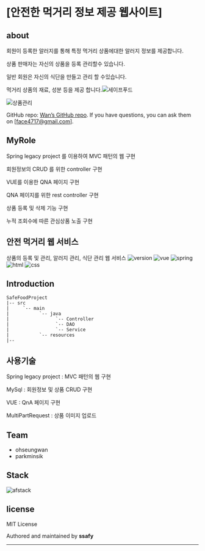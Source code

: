 # **[안전한 먹거리 정보 제공 웹사이트]**

## **about**

회원이 등록한 알러지를 통해 특정 먹거리 상품에대한 알러지 정보를 제공합니다.

상품 판매자는 자신의 상품을 등록 관리할수 있습니다.

일반 회원은 자신의 식단을 만들고 관리 할 수있습니다.

먹거리 상품의 재료, 성분 등을 제공 합니다.![세이프푸드](https://user-images.githubusercontent.com/56620330/75775532-8587c800-5d95-11ea-95d0-3ee54de98402.png)

![상품관리](https://user-images.githubusercontent.com/56620330/75775535-86205e80-5d95-11ea-856d-635ef942bf1e.png)

GitHub repo: [Wan’s GitHub repo][jekyll-gh]. If you have questions, you can ask them on [face4717@gmail.com].

## **MyRole**

Spring legacy project 를 이용하여 MVC 패턴의 웹 구현

회원정보의 CRUD 를 위한 controller 구현

VUE를 이용한 QNA 페이지 구현

QNA 페이지를 위한 rest controller 구현

상품 등록 및 삭제 기능 구현

누적 조회수에 따른 관심상품 노출 구현

## 안전 먹거리 웹 서비스

상품의 등록 및 관리, 알러지 관리, 식단 관리 웹 서비스
![version](https://img.shields.io/badge/version-0.0.1-orange?)
![vue](https://img.shields.io/badge/vue-3.0.0-blue?logo=Vue.js)
![spring](https://img.shields.io/badge/spring-4.0.0-yellow?logo=spring)
![html](https://img.shields.io/badge/html-html5-red?logo=html5)
![css](https://img.shields.io/badge/css-css3-red?logo=css3)

## Introduction

```
SafeFoodProject
|-- src
|     `-- main
|           `-- java
|                 `-- Controller
|                 `-- DAO
|                 `-- Service
|           `-- resources
|--
```

## 사용기술

Spring legacy project : MVC 패턴의 웹 구현

MySql : 회원정보 및 상품 CRUD 구현

VUE : QnA 페이지 구현

MultiPartRequest : 상품 이미지 업로드


## Team

- ohseungwan
- parkminsik


## Stack

![afstack](https://user-images.githubusercontent.com/56620330/75965955-ea196300-5f0c-11ea-8b66-576db927298f.png)

## license

MIT License



Authored and maintained by **ssafy**

[jekyll-gh]:   https://github.com/wanoh/SafeFood

--------------------------------------------------------------

